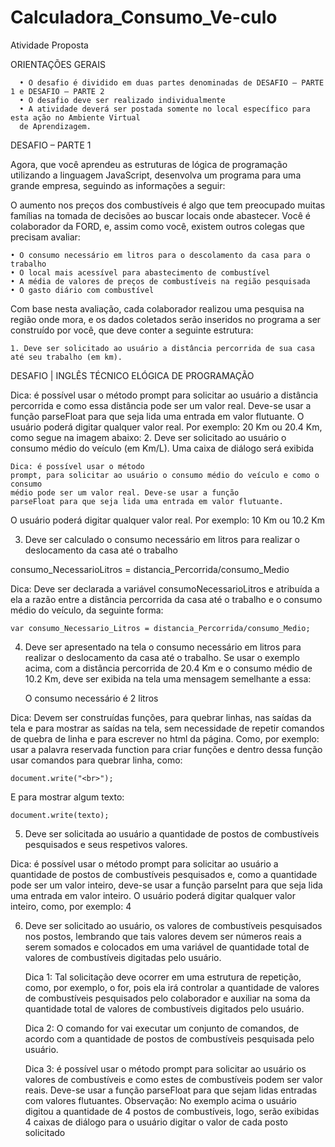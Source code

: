 # Calculadora_Consumo_Ve-culo

Atividade Proposta 

ORIENTAÇÕES GERAIS

      • O desafio é dividido em duas partes denominadas de DESAFIO – PARTE 1 e DESAFIO – PARTE 2
      • O desafio deve ser realizado individualmente
      • A atividade deverá ser postada somente no local específico para esta ação no Ambiente Virtual
      de Aprendizagem.
      
DESAFIO – PARTE 1

Agora, que você aprendeu as estruturas de lógica de programação utilizando a linguagem
JavaScript, desenvolva um programa para uma grande empresa, seguindo as informações a seguir:

O aumento nos preços dos combustíveis é algo que tem preocupado muitas famílias na tomada de decisões ao
buscar locais onde abastecer. Você é colaborador da FORD, e, assim como você, existem outros colegas que
precisam avaliar:

    • O consumo necessário em litros para o descolamento da casa para o trabalho
    • O local mais acessível para abastecimento de combustível
    • A média de valores de preços de combustíveis na região pesquisada
    • O gasto diário com combustível
    
Com base nesta avaliação, cada colaborador realizou uma pesquisa na região onde mora, e os dados coletados serão
inseridos no programa a ser construído por você, que deve conter a seguinte estrutura:

    1. Deve ser solicitado ao usuário a distância percorrida de sua casa até seu trabalho (em km).
    
DESAFIO | INGLÊS TÉCNICO ELÓGICA DE PROGRAMAÇÃO


Dica: é possível usar o método prompt para solicitar ao usuário a distância percorrida e como essa distância pode
ser um valor real. Deve-se usar a função parseFloat para que seja lida uma entrada em valor flutuante.
O usuário poderá digitar qualquer valor real. 
Por exemplo: 20 Km ou 20.4 Km, como segue na imagem abaixo:
    2. Deve ser solicitado ao usuário o consumo médio do veículo (em Km/L). Uma caixa de diálogo será exibida

    Dica: é possível usar o método
    prompt, para solicitar ao usuário o consumo médio do veículo e como o consumo
    médio pode ser um valor real. Deve-se usar a função
    parseFloat para que seja lida uma entrada em valor flutuante.
    
O usuário poderá digitar qualquer valor real. Por exemplo: 10 Km ou 10.2 Km

3. Deve ser calculado o consumo necessário em litros para realizar o deslocamento da casa até o trabalho
   

consumo_NecessarioLitros = distancia_Percorrida/consumo_Medio

Dica: Deve ser declarada a variável consumoNecessarioLitros e atribuída a ela a razão entre a distância percorrida da
casa até o trabalho e o consumo médio do veículo, da seguinte forma:

    var consumo_Necessario_Litros = distancia_Percorrida/consumo_Medio;

4. Deve ser apresentado na tela o consumo necessário em litros para realizar o deslocamento da casa até o trabalho.
Se usar o exemplo acima, com a distância percorrida de 20.4 Km e o consumo médio de 10.2 Km, deve ser exibida
na tela uma mensagem semelhante a essa:

    O consumo necessário é 2 litros
   
Dica: Devem ser construídas funções, para quebrar linhas, nas saídas da tela e para mostrar as saídas na tela, sem
necessidade de repetir comandos de quebra de linha e para escrever no html da página. Como, por exemplo: usar a
palavra reservada function para criar funções e dentro dessa função usar comandos para quebrar linha, como:

    document.write("<br>");
    
E para mostrar algum texto:

    document.write(texto);
    
5. Deve ser solicitada ao usuário a quantidade de postos de combustíveis pesquisados e seus respetivos valores.

Dica: é possível usar o método prompt para solicitar ao usuário a quantidade de postos de combustíveis pesquisados
e, como a quantidade pode ser um valor inteiro, deve-se usar a função parseInt para que seja lida uma entrada em
valor inteiro.
O usuário poderá digitar qualquer valor inteiro, como, por exemplo: 4

6. Deve ser solicitado ao usuário, os valores de combustíveis pesquisados nos postos, lembrando que tais valores
devem ser números reais a serem somados e colocados em uma variável de quantidade total de valores de
combustíveis digitadas pelo usuário.

    Dica 1: Tal solicitação deve ocorrer em uma estrutura de repetição, como, por exemplo, o
    for, pois ela irá controlar a quantidade de valores de combustíveis pesquisados pelo colaborador e auxiliar na soma da quantidade total de
    valores de combustíveis digitados pelo usuário.
    
    Dica 2: O comando for vai executar um conjunto de comandos, de acordo com a quantidade de postos de
    combustíveis pesquisada pelo usuário.
    
    Dica 3: é possível usar o método prompt para solicitar ao usuário os valores de combustíveis e como estes de
    combustíveis podem ser valor reais. Deve-se usar a função parseFloat para que sejam lidas entradas com valores
    flutuantes.
Observação: No exemplo acima o usuário digitou a quantidade de 4 postos de combustíveis, logo, serão exibidas 4
caixas de diálogo para o usuário digitar o valor de cada posto solicitado
